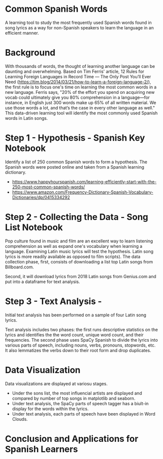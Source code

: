 # Common Spanish Words
A learning tool to study the most frequently used Spanish words found in song lyrics as a way for non-Spanish speakers to learn the language in an efficient manner.

# Background
With thousands of words, the thought of learning another language can be daunting and overwhelming. Based on Tim Ferris' article, 12 Rules for Learning Foreign Languages in Record Time — The Only Post You’ll Ever Need (https://tim.blog/2014/03/21/how-to-learn-a-foreign-language-2/), the first rule is to focus one's time on learning the most common words in a new language. Ferris says, "20% of the effort you spend on acquiring new vocab could ultimately give you 80% comprehension in a language—for instance, in English just 300 words make up 65% of all written material. We use those words a lot, and that’s the case in every other language as well." This data-driven learning tool will identify the most commonly used Spanish words in Latin songs.

# Step 1 - Hypothesis - Spanish Key Notebook
Identify a list of 250 common Spanish words to form a hypothesis. The Spanish words were posted online and taken from a Spanish learning dictionary. 
- https://www.happyhourspanish.com/learning-efficiently-start-with-the-250-most-common-spanish-words/
- https://www.amazon.com/Frequency-Dictionary-Spanish-Vocabulary-Dictionaries/dp/0415334292 

# Step 2 - Collecting the Data - Song List Notebook
Pop culture found in music and film are an excellent way to learn listening comprehension as well as expand one's vocabulary when learning a language. Examining Latin music lyrics will test the hypothesis. Latin song lyrics is more readily available as opposed to film scripts). The data collection phase, first, consists of downloading a list top Latin songs from Billboard.com. 

Second, it will download lyrics from 2018 Latin songs from Genius.com and put into a dataframe for text analysis. 

# Step 3 - Text Analysis - 
Initial text analysis has been performed on a sample of four Latin song lyrics. 

Text analysis includes two phases: the first runs descriptive statistics on the lyrics and identifies the the word count, unique word count, and their frequencies. The second phase uses SpaCy Spanish to divide the lyrics into various parts of speech, including nouns, verbs, pronouns, stopwords, etc. It also lemmatizes the verbs down to their root form and drop duplicates.

# Data Visualization
Data visualizations are displayed at variosu stages. 
- Under the sons list, the most influencial artists are displayed and compared by number of top songs in matplotlib and seaborn.
- Under text analysis, the SpaCy parts of speech tagger has a biult-in display for the words within the lyrics. 
- Under text analysis, each parts of speech have been displayed in Word Clouds.

# Conclusion and Applications for Spanish Learners
